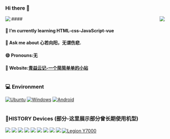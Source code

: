 ### Hi there 👋

<img align="right" src="https://github-readme-stats.vercel.app/api?username=qine233&include_all_commits=true&show_icons=true&theme=buefy&count_private=true&hide_border=true" />
####
<img align="left" src="https://github-readme-stats.vercel.app/api/top-langs/?username=qine233&layout=compact&exclude_repo=sumy7.github.io&theme=vue&show_icons=true" />


#### 🌱 I’m currently learning HTML-css-JavaScript-vue
#### 💬 Ask me about 心若向阳，无谓伤悲.
#### 😄 Pronouns:无
#### 👀 Website:[青益云记-一个简简单单的小站](https://www.idkzr.com/)
#


### 💻 Environment
[![Ubuntu](https://img.shields.io/badge/Env-Ubuntu-00E400?style=flat-square&logo=Ubuntu&logoColor=FFFFFF&labelColor=00E400)](https://www.ubuntu.org/)
[![Windows](https://img.shields.io/badge/Env-Windows-00BBFF?style=flat-square&logo=Windows&logoColor=FFFFFF&labelColor=00BBFF)](https://www.microsoft.com/windows10)
[![Android](https://img.shields.io/badge/Env-Android-00C000?style=flat-square&logo=android&logoColor=FFFFFF&labelColor=00C000)](https://www.android.com/android-11/)
#

### 📱HISTORY Devices (部分-这里展示部分曾长期使用机型)
[![](https://img.shields.io/badge/Device-MI%208%20LITE-F5DEB3?style=flat-square&logo=xiaomi&logoColor=FFFFFF&labelColor=FF4500)](https://mi.com/)
[![](https://img.shields.io/badge/Device-MI%205s-F5DEB3?style=flat-square&logo=xiaomi&logoColor=FFFFFF&labelColor=FF4500)](https://mi.com/)
[![](https://img.shields.io/badge/Device-MI%205-F5DEB3?style=flat-square&logo=xiaomi&logoColor=FFFFFF&labelColor=FF4500)](https://mi.com/)
[![](https://img.shields.io/badge/Device-RedMI%204a-F5DEB3?style=flat-square&logo=xiaomi&logoColor=FFFFFF&labelColor=FF4500)](https://mi.com/)
[![](https://img.shields.io/badge/Device-MI%2011%20LITE-F5DEB3?style=flat-square&logo=xiaomi&logoColor=FFFFFF&labelColor=FF4500)](https://mi.com/)
[![](https://img.shields.io/badge/Device-MI%208%20SE-F5DEB3?style=flat-square&logo=xiaomi&logoColor=FFFFFF&labelColor=FF4500)](https://mi.com/)
[![](https://img.shields.io/badge/Device-REDMI%201S-F5DEB3?style=flat-square&logo=xiaomi&logoColor=FFFFFF&labelColor=FF4500)](https://mi.com/)
[![](https://img.shields.io/badge/Device-HONOR%205X-F5DEB3?style=flat-square&logo=huawei&logoColor=FFFFFF&labelColor=D3D3D3)](https://huawei.com/)
[![](https://img.shields.io/badge/Device-iPhone%207-D3D3D3?style=flat-square&logo=apple&logoColor=FFFFFF&labelColor=4F4F4F)](https://www.apple.com/iphone-11/specs/)
[![Legion Y7000](https://img.shields.io/badge/Device-Legion%20R7000%202021-00BBFF?style=flat-square&logo=lenovo&logoColor=FFFFFF&labelColor=800000)](https://activity.lenovo.com.cn/xiaofei/zjz/hdy.html)
